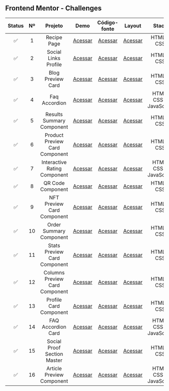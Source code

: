 ## Frontend Mentor - Challenges


| Status | Nº | Projeto | Demo | Código-fonte | Layout | Stack |
| :---: | :---:  | :---:  | :---:  | :---:  | :---: | :---:     |
| ✅ | 1 | Recipe Page | [Acessar](https://mateusskv9.github.io/frontend-mentor/1-recipe-page/) | [Acessar](./1-recipe-page/) | [Acessar](https://www.frontendmentor.io/challenges/recipe-page-KiTsR8QQKm) | HTML e CSS |
| ✅ | 2 | Social Links Profile | [Acessar](https://mateusskv9.github.io/frontend-mentor/2-social-links-profile/) | [Acessar](./2-social-links-profile) | [Acessar](https://www.frontendmentor.io/challenges/social-links-profile-UG32l9m6dQ) | HTML e CSS |
| ✅ | 3 | Blog Preview Card | [Acessar](https://mateusskv9.github.io/frontend-mentor/3-blog-preview-card/) | [Acessar](./3-blog-preview-card) | [Acessar](https://www.frontendmentor.io/challenges/social-links-profile-UG32l9m6dQ) | HTML e CSS |
| ✅ |  4 | Faq Accordion | [Acessar](https://mateusskv9.github.io/frontend-mentor/4-faq-accordion/) | [Acessar](./4-faq-accordion) | [Acessar](https://www.frontendmentor.io/challenges/faq-accordion-UG32l9m6dQ) | HTML, CSS e JavaScript|
| ✅ |  5 | Results Summary Component | [Acessar](https://mateusskv9.github.io/frontend-mentor/5-results-summary-component/) | [Acessar](./5-results-summary-component) | [Acessar](https://www.frontendmentor.io/challenges/results-summary-component-UG32l9m6dQ) | HTML e CSS |
| ✅ |  6 | Product Preview Card Component | [Acessar](https://mateusskv9.github.io/frontend-mentor/6-product-preview-card-component/) | [Acessar](./6-product-preview-card-component) | [Acessar](https://www.frontendmentor.io/challenges/product-preview-card-component-UG32l9m6dQ) | HTML e CSS |
| ✅ |  7 | Interactive Rating Component | [Acessar](https://mateusskv9.github.io/frontend-mentor/7-interactive-rating-component/) | [Acessar](./7-interactive-rating-component) | [Acessar](https://www.frontendmentor.io/challenges/interactive-rating-component-UG32l9m6dQ) | HTML, CSS e JavaScript|
| ✅ |  8 | QR Code Component | [Acessar](https://mateusskv9.github.io/frontend-mentor/8-qr-code-component/) | [Acessar](./8-qr-code-component) | [Acessar](https://www.frontendmentor.io/challenges/qr-code-component-UG32l9m6dQ) | HTML e CSS|
| ✅ |  9 | NFT Preview Card Component | [Acessar](https://mateusskv9.github.io/frontend-mentor/9-nft-preview-card-component/) | [Acessar](./9-nft-preview-card-component) | [Acessar](https://www.frontendmentor.io/challenges/nft-preview-card-component-component-UG32l9m6dQ) | HTML e CSS|
| ✅ |  10 | Order Summary Component | [Acessar](https://mateusskv9.github.io/frontend-mentor/10-order-summary-component/) | [Acessar](./10-order-summary-component) | [Acessar](https://www.frontendmentor.io/challenges/order-summary-component-UG32l9m6dQ) | HTML e CSS|
| ✅ |  11 | Stats Preview Card Component | [Acessar](https://mateusskv9.github.io/frontend-mentor/11-stats-preview-card-component/) | [Acessar](./11-stats-preview-card-component) | [Acessar](https://www.frontendmentor.io/challenges/stats-preview-card-component-UG32l9m6dQ) | HTML e CSS|
| ✅ |  12 | Columns Preview Card Component | [Acessar](https://mateusskv9.github.io/frontend-mentor/12-columns-preview-card-component/) | [Acessar](./12-columns-preview-card-component) | [Acessar](https://www.frontendmentor.io/challenges/columns-preview-card-component-component-UG32l9m6dQ) | HTML e CSS|
| ✅ |  13 | Profile Card Component | [Acessar](https://mateusskv9.github.io/frontend-mentor/13-profile-card-component/) | [Acessar](./13-profile-card-component) | [Acessar](https://www.frontendmentor.io/challenges/profile-card-component-component-UG32l9m6dQ) | HTML e CSS|
| ✅ |  14 | FAQ Accordion Card | [Acessar](https://mateusskv9.github.io/frontend-mentor/14-faq-accordion-card/) | [Acessar](./14-faq-accordion-card) | [Acessar](https://www.frontendmentor.io/challenges/faq-accordion-card-component-UG32l9m6dQ) | HTML, CSS e JavaScript |
| ✅ |  15 | Social Proof Section Master | [Acessar](https://mateusskv9.github.io/frontend-mentor/15-social-proof-section-master/) | [Acessar](./15-social-proof-section-master) | [Acessar](https://www.frontendmentor.io/challenges/social-proof-section-master-UG32l9m6dQ) | HTML e CSS |
| ✅ |  16 | Article Preview Component | [Acessar](https://mateusskv9.github.io/frontend-mentor/16-article-preview-component/) | [Acessar](./16-article-preview-component) | [Acessar](https://www.frontendmentor.io/challenges/article-preview-component-UG32l9m6dQ) | HTML, CSS e JavaScript|
